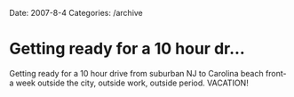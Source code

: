 Date: 2007-8-4
Categories: /archive

# Getting ready for a 10 hour dr…

Getting ready for a 10 hour drive from suburban NJ to Carolina beach front- a week outside the city, outside work, outside period. VACATION!
